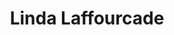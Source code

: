 ---
career: ''
conditions: ''
description: Graphiste-Ergonome (indépendante)
domains:
- marketing
- communication
- numerique
- design-et-ecoconception
- communication
- design-et-ecoconception
- numerique
- design-et-ecoconception
- design-et-ecoconception
email: llaffourcade@gmail.com
linkedin: linkedin.com/in/llaffourcade
phone: '0625035242'
regions: Nouvelle-Aquitaine
remote: Oui, en distanciel uniquement
services: Mentoring d'un groupe
title: Linda  Laffourcade
website: ''
---